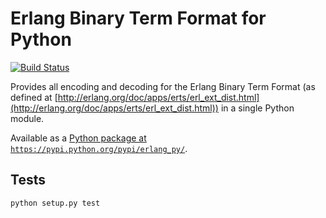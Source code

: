 Erlang Binary Term Format for Python
====================================

[![Build Status](https://secure.travis-ci.org/okeuday/erlang_py.png?branch=master)](http://travis-ci.org/okeuday/erlang_py)

Provides all encoding and decoding for the Erlang Binary Term Format
(as defined at [http://erlang.org/doc/apps/erts/erl_ext_dist.html](http://erlang.org/doc/apps/erts/erl_ext_dist.html))
in a single Python module.

Available as a [Python package at `https://pypi.python.org/pypi/erlang_py/`](https://pypi.python.org/pypi/erlang_py/).

Tests
-----

    python setup.py test

